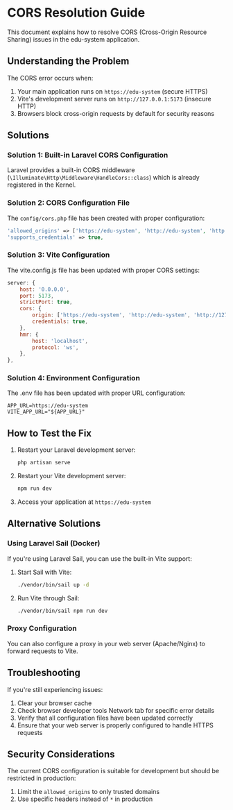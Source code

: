 # CORS Resolution Guide

This document explains how to resolve CORS (Cross-Origin Resource Sharing) issues in the edu-system application.

## Understanding the Problem

The CORS error occurs when:
1. Your main application runs on `https://edu-system` (secure HTTPS)
2. Vite's development server runs on `http://127.0.0.1:5173` (insecure HTTP)
3. Browsers block cross-origin requests by default for security reasons

## Solutions

### Solution 1: Built-in Laravel CORS Configuration

Laravel provides a built-in CORS middleware (`\Illuminate\Http\Middleware\HandleCors::class`) which is already registered in the Kernel.

### Solution 2: CORS Configuration File

The `config/cors.php` file has been created with proper configuration:

```php
'allowed_origins' => ['https://edu-system', 'http://edu-system', 'http://localhost:5173', 'http://127.0.0.1:5173'],
'supports_credentials' => true,
```

### Solution 3: Vite Configuration

The vite.config.js file has been updated with proper CORS settings:

```javascript
server: {
    host: '0.0.0.0',
    port: 5173,
    strictPort: true,
    cors: {
        origin: ['https://edu-system', 'http://edu-system', 'http://127.0.0.1:5173'],
        credentials: true,
    },
    hmr: {
        host: 'localhost',
        protocol: 'ws',
    },
},
```

### Solution 4: Environment Configuration

The .env file has been updated with proper URL configuration:

```
APP_URL=https://edu-system
VITE_APP_URL="${APP_URL}"
```

## How to Test the Fix

1. Restart your Laravel development server:
   ```bash
   php artisan serve
   ```

2. Restart your Vite development server:
   ```bash
   npm run dev
   ```

3. Access your application at `https://edu-system`

## Alternative Solutions

### Using Laravel Sail (Docker)

If you're using Laravel Sail, you can use the built-in Vite support:

1. Start Sail with Vite:
   ```bash
   ./vendor/bin/sail up -d
   ```

2. Run Vite through Sail:
   ```bash
   ./vendor/bin/sail npm run dev
   ```

### Proxy Configuration

You can also configure a proxy in your web server (Apache/Nginx) to forward requests to Vite.

## Troubleshooting

If you're still experiencing issues:

1. Clear your browser cache
2. Check browser developer tools Network tab for specific error details
3. Verify that all configuration files have been updated correctly
4. Ensure that your web server is properly configured to handle HTTPS requests

## Security Considerations

The current CORS configuration is suitable for development but should be restricted in production:

1. Limit the `allowed_origins` to only trusted domains
2. Use specific headers instead of `*` in production